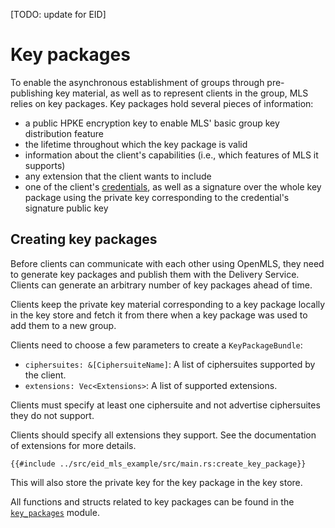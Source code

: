 [TODO: update for EID]

# Key packages

To enable the asynchronous establishment of groups through pre-publishing key material, as well as to represent clients
in the group, MLS relies on key packages. Key packages hold several pieces of information:

- a public HPKE encryption key to enable MLS' basic group key distribution feature
- the lifetime throughout which the key package is valid
- information about the client's capabilities (i.e., which features of MLS it supports)
- any extension that the client wants to include
- one of the client's [credentials](02_credentials.md), as well as a signature over the whole key package using the
  private
  key corresponding to the credential's signature public key

## Creating key packages

Before clients can communicate with each other using OpenMLS, they need to generate key packages and publish them with
the Delivery Service. Clients can generate an arbitrary number of key packages ahead of time.

Clients keep the private key material corresponding to a key package locally in the key store and fetch it from there
when a key package was used to add them to a new group.

Clients need to choose a few parameters to create a `KeyPackageBundle`:

- `ciphersuites: &[CiphersuiteName]`: A list of ciphersuites supported by the client.
- `extensions: Vec<Extensions>`: A list of supported extensions.

Clients must specify at least one ciphersuite and not advertise ciphersuites they do not support.

Clients should specify all extensions they support. See the documentation of extensions for more details.

```rust,no_run,noplayground
{{#include ../src/eid_mls_example/src/main.rs:create_key_package}}
```

This will also store the private key for the key package in the key store.

All functions and structs related to key packages can be found in
the [`key_packages`](https://docs.rs/crate/openmls/latest/key_packages/index.html) module.
